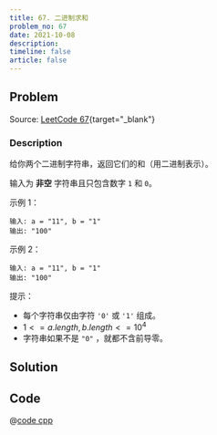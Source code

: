 ```yaml
---
title: 67. 二进制求和
problem_no: 67
date: 2021-10-08
description: 
timeline: false
article: false
---
```


<!-- Description. -->

<!-- more -->

## Problem

Source: [LeetCode 67](https://leetcode-cn.com/problems/add-binary/){target="_blank"}

### Description

给你两个二进制字符串，返回它们的和（用二进制表示）。

输入为 **非空** 字符串且只包含数字 `1` 和 `0`。


示例 1：

```text
输入: a = "11", b = "1"
输出: "100"
```

示例 2：

```text
输入: a = "11", b = "1"
输出: "100"
```

提示：

- 每个字符串仅由字符 `'0'` 或 `'1'` 组成。
- $1 <= a.length, b.length <= 10^4$
- 字符串如果不是 `"0"` ，就都不含前导零。

## Solution

## Code

@[code cpp](../../_codes/algorithm/code/leet-code/67-main.cpp)